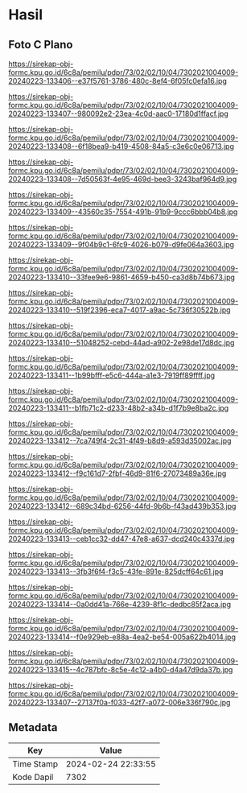 # Hasil

## Foto C Plano

https://sirekap-obj-formc.kpu.go.id/6c8a/pemilu/pdpr/73/02/02/10/04/7302021004009-20240223-133406--e37f5761-3786-480c-8ef4-6f05fc0efa16.jpg

https://sirekap-obj-formc.kpu.go.id/6c8a/pemilu/pdpr/73/02/02/10/04/7302021004009-20240223-133407--980092e2-23ea-4c0d-aac0-17180d1ffacf.jpg

https://sirekap-obj-formc.kpu.go.id/6c8a/pemilu/pdpr/73/02/02/10/04/7302021004009-20240223-133408--6f18bea9-b419-4508-84a5-c3e6c0e06713.jpg

https://sirekap-obj-formc.kpu.go.id/6c8a/pemilu/pdpr/73/02/02/10/04/7302021004009-20240223-133408--7d50563f-4e95-469d-bee3-3243baf964d9.jpg

https://sirekap-obj-formc.kpu.go.id/6c8a/pemilu/pdpr/73/02/02/10/04/7302021004009-20240223-133409--43560c35-7554-491b-91b9-9ccc6bbb04b8.jpg

https://sirekap-obj-formc.kpu.go.id/6c8a/pemilu/pdpr/73/02/02/10/04/7302021004009-20240223-133409--9f04b9c1-6fc9-4026-b079-d9fe064a3603.jpg

https://sirekap-obj-formc.kpu.go.id/6c8a/pemilu/pdpr/73/02/02/10/04/7302021004009-20240223-133410--33fee9e6-9861-4659-b450-ca3d8b74b673.jpg

https://sirekap-obj-formc.kpu.go.id/6c8a/pemilu/pdpr/73/02/02/10/04/7302021004009-20240223-133410--519f2396-eca7-4017-a9ac-5c736f30522b.jpg

https://sirekap-obj-formc.kpu.go.id/6c8a/pemilu/pdpr/73/02/02/10/04/7302021004009-20240223-133410--51048252-cebd-44ad-a902-2e98de17d8dc.jpg

https://sirekap-obj-formc.kpu.go.id/6c8a/pemilu/pdpr/73/02/02/10/04/7302021004009-20240223-133411--1b99bfff-e5c6-444a-a1e3-7919ff89ffff.jpg

https://sirekap-obj-formc.kpu.go.id/6c8a/pemilu/pdpr/73/02/02/10/04/7302021004009-20240223-133411--b1fb71c2-d233-48b2-a34b-d1f7b9e8ba2c.jpg

https://sirekap-obj-formc.kpu.go.id/6c8a/pemilu/pdpr/73/02/02/10/04/7302021004009-20240223-133412--7ca749f4-2c31-4f49-b8d9-a593d35002ac.jpg

https://sirekap-obj-formc.kpu.go.id/6c8a/pemilu/pdpr/73/02/02/10/04/7302021004009-20240223-133412--f9c161d7-2fbf-46d9-81f6-27073489a36e.jpg

https://sirekap-obj-formc.kpu.go.id/6c8a/pemilu/pdpr/73/02/02/10/04/7302021004009-20240223-133412--689c34bd-6256-44fd-9b6b-f43ad439b353.jpg

https://sirekap-obj-formc.kpu.go.id/6c8a/pemilu/pdpr/73/02/02/10/04/7302021004009-20240223-133413--ceb1cc32-dd47-47e8-a637-dcd240c4337d.jpg

https://sirekap-obj-formc.kpu.go.id/6c8a/pemilu/pdpr/73/02/02/10/04/7302021004009-20240223-133413--3fb3f6f4-f3c5-43fe-891e-825dcff64c61.jpg

https://sirekap-obj-formc.kpu.go.id/6c8a/pemilu/pdpr/73/02/02/10/04/7302021004009-20240223-133414--0a0dd41a-766e-4239-8f1c-dedbc85f2aca.jpg

https://sirekap-obj-formc.kpu.go.id/6c8a/pemilu/pdpr/73/02/02/10/04/7302021004009-20240223-133414--f0e929eb-e88a-4ea2-be54-005a622b4014.jpg

https://sirekap-obj-formc.kpu.go.id/6c8a/pemilu/pdpr/73/02/02/10/04/7302021004009-20240223-133415--4c787bfc-8c5e-4c12-a4b0-d4a47d9da37b.jpg

https://sirekap-obj-formc.kpu.go.id/6c8a/pemilu/pdpr/73/02/02/10/04/7302021004009-20240223-133407--27137f0a-f033-42f7-a072-006e336f790c.jpg


## Metadata

| Key        | Value               |
| ---------- | ------------------- |
| Time Stamp | 2024-02-24 22:33:55 |
| Kode Dapil | 7302                |



